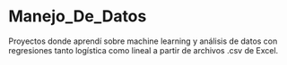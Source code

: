 # Manejo_De_Datos
Proyectos donde aprendí sobre machine learning y análisis de datos con regresiones tanto logística como lineal a partir de archivos .csv  de Excel.
